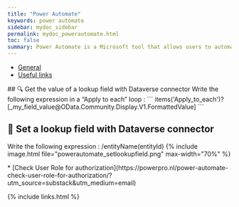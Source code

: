 ```yaml
---
title: "Power Automate"
keywords: power automate
sidebar: mydoc_sidebar
permalink: mydoc_powerautomate.html
toc: false
summary: Power Automate is a Microsoft tool that allows users to automate workflows, streamline repetitive tasks, and integrate apps and services across an organization. It connects to various data sources, enabling real-time process automation.
---
```


<ul id="profileTabs" class="nav nav-tabs">
    <li class="active"><a class="noCrossRef" href="#general" data-toggle="tab">General</a></li>
    <li><a class="noCrossRef" href="#useful-links" data-toggle="tab">Useful links</a></li>
</ul>
  <div class="tab-content">
<div role="tabpanel" class="tab-pane active" id="general" markdown="1">
## 🔍 Get the value of a lookup field with Dataverse connector
Write the following expression in a “Apply to each” loop :  
```
items('Apply_to_each')?[_my_field_value@OData.Community.Display.V1.FormattedValue]
```

## 📝 Set a lookup field with Dataverse connector
Write the following expression : /entityName(entityId)
{% include image.html file="powerautomate_setlookupfield.png" max-width="70%" %}
</div>

<div role="tabpanel" class="tab-pane" id="useful-links" markdown="1">
* [Check User Role for authorization](https://powerpro.nl/power-automate-check-user-role-for-authorization/?utm_source=substack&utm_medium=email)
</div>
</div>

{% include links.html %}
